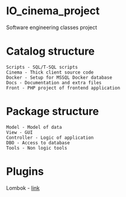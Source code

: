 # IO_cinema_project
Software engineering classes project

# Catalog structure
```
Scripts - SQL/T-SQL scripts
Cinema - Thick client source code
Docker - Setup for MSSQL Docker database
Docs - Documentation and extra files
Front - PHP project of frontend application
```

# Package structure
```
Model - Model of data
View - GUI
Controller - Logic of application
DBO - Access to database
Tools - Non logic tools
```


# Plugins

Lombok - [link](https://projectlombok.org/setup/intellij)
